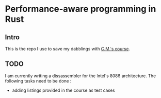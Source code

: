 # Performance-aware programming in Rust

## Intro 
This is the repo I use to save my dabblings with [C.M.'s course](https://www.computerenhance.com/).

## TODO
I am currently writing a dissassembler for the Intel's 8086 architecture.
The following tasks need to be done :
  - adding listings provided in the course as test cases
